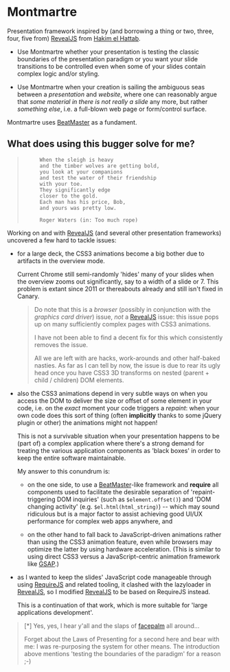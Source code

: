 Montmartre
==========

Presentation framework inspired by (and borrowing a thing or two, three, four, five from) [RevealJS](https://github.com/hakimel/reveal.js) from [Hakim el Hattab](http://lab.hakim.se/). 

- Use Montmartre whether your presentation is testing the classic boundaries of the presentation paradigm or you want your slide transitions to be controlled even when some of your slides contain complex logic and/or styling. 

- Use Montmartre when your creation is sailing the ambiguous seas between a *presentation* and *website*, where one can reasonably argue that *some material in there is not really a slide* any more, but rather *something else*, i.e. a full-blown web page or form/control surface. 

Montmartre uses [BeatMaster](https://github.com/GerHobbelt/BeatMaster) as a fundament.


## What does using this bugger solve for me?

> 
>          When the sleigh is heavy
>          and the timber wolves are getting bold,
>          you look at your companions
>          and test the water of their friendship
>          with your toe.
>          They significantly edge
>          closer to the gold.
>          Each man has his price, Bob,
>          and yours was pretty low.
> 
>          Roger Waters (in: Too much rope)
>

Working on and with [RevealJS](https://github.com/hakimel/reveal.js) (and several other presentation frameworks) uncovered a few hard to tackle issues:

- for a large deck, the CSS3 animations become a big bother due to artifacts in the overview mode.

  Current Chrome still semi-randomly 'hides' many of your slides when the overview zooms out significantly, say to a width of a slide or 7. This problem is extant since 2011 or thereabouts already and still isn't fixed in Canary. 

  > 
  > Do note that this is a *browser* (possibly in conjunction with the *graphics card driver*) issue, *not* a [RevealJS](https://github.com/hakimel/reveal.js) issue: this issue pops up on many sufficiently complex pages with CSS3 animations.
  > 
  > I have not been able to find a decent fix for this which consistently removes the issue. 
  >
  > All we are left with are hacks, work-arounds and other half-baked nasties. As far as I can tell by now, the issue is due to rear its ugly head once you have CSS3 3D transforms on nested (parent + child / children) DOM elements.
  >

- also the CSS3 animations depend in very subtle ways on when you access the DOM to deliver the size or offset of some element in your code, i.e. on the *exact* moment your code triggers a *repaint*: when your own code does this sort of thing (often **implicitly** thanks to some jQuery plugin or other) the animations might not happen!

  This is not a survivable situation when your presentation happens to be (part of) a complex application where there's a strong demand for treating the various application components as 'black boxes' in order to keep the entire software maintainable. 

  My answer to this conundrum is:

  + on the one side, to use a [BeatMaster](https://github.com/GerHobbelt/BeatMaster)-like framework and **require** all components used to facilitate the desirable separation of 'repaint-triggering DOM inquiries' (such as `$element.offset()`) and 'DOM changing activity' (e.g. `$el.html(html_string)`) -- which may sound ridiculous but is a major factor to assist achieving good UI/UX performance for complex web apps anywhere, and 

  + on the other hand to fall back to JavaScript-driven animations rather than using the CSS3 animation feature, even while browsers may optimize the latter by using hardware acceleration. (This is similar to using direct CSS3 versus a JavaScript-centric animation framework like [GSAP](http://greensock.com/gsap).)

- as I wanted to keep the slides' JavaScript code manageable through using [RequireJS](https://github.com/jrburke/requirejs) and related tooling, it clashed with the lazyloader in [RevealJS](https://github.com/hakimel/reveal.js), so I modified [RevealJS](https://github.com/hakimel/reveal.js) to be based on RequireJS instead. 

  This is a continuation of that work, which is more suitable for 'large applications development'.


> [*] Yes, yes, I hear y'all and 
> the slaps of [facepalm](http://fc05.deviantart.net/fs71/i/2012/032/3/5/star_trek_facepalm_fail_by_kutpuppy27-d4odfxz.png) 
> all around...
>
> Forget about the Laws of Presenting for a second here and bear with me: 
> I was re-purposing the system for other means. The introduction above mentions 'testing the boundaries of the paradigm' for a reason ;-)
>




